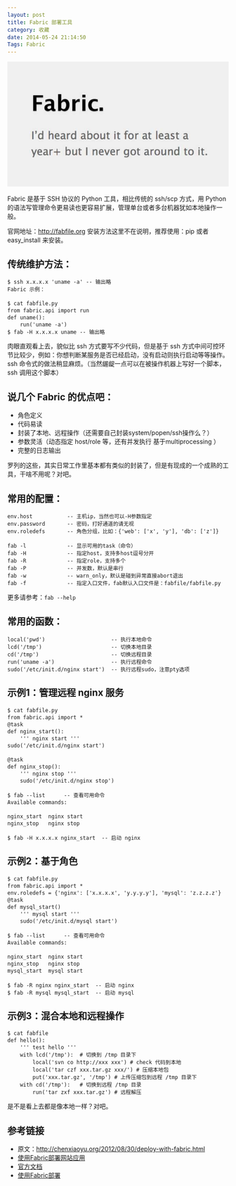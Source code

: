 ```yaml
---
layout: post
title: Fabric 部署工具
category: 收藏
date: 2014-05-24 21:14:50
Tags: Fabric
---
```



![fabric](/static/uploads/2014/05/fabric-introduct.jpeg)

Fabric 是基于 SSH 协议的 Python 工具，相比传统的 ssh/scp 方式，用 Python 的语法写管理命令更易读也更容易扩展，管理单台或者多台机器犹如本地操作一般。

官网地址：<http://fabfile.org> 安装方法这里不在说明，推荐使用：pip 或者 easy_install 来安装。

## 传统维护方法：

    $ ssh x.x.x.x 'uname -a' -- 输出略
    Fabric 示例：

    $ cat fabfile.py
    from fabric.api import run
    def uname():
        run('uname -a')
    $ fab -H x.x.x.x uname -- 输出略

肉眼直观看上去，貌似比 ssh 方式要写不少代码，但是基于 ssh 方式中间可控环节比较少，例如：你想判断某服务是否已经启动，没有启动则执行启动等等操作。ssh 命令式的做法稍显麻烦。（当然龌龊一点可以在被操作机器上写好一个脚本，ssh 调用这个脚本）

## 说几个 Fabric 的优点吧：

 * 角色定义
 * 代码易读
 * 封装了本地、远程操作（还需要自己封装system/popen/ssh操作么？）
 * 参数灵活（动态指定 host/role 等，还有并发执行 基于multiprocessing ）
 * 完整的日志输出

罗列的这些，其实日常工作里基本都有类似的封装了，但是有现成的一个成熟的工具，干啥不用呢？对吧。

## 常用的配置：

    env.host           -- 主机ip，当然也可以-H参数指定
    env.password       -- 密码，打好通道的请无视
    env.roledefs       -- 角色分组，比如：{'web': ['x', 'y'], 'db': ['z']}

    fab -l             -- 显示可用的task（命令）
    fab -H             -- 指定host，支持多host逗号分开
    fab -R             -- 指定role，支持多个
    fab -P             -- 并发数，默认是串行
    fab -w             -- warn_only，默认是碰到异常直接abort退出
    fab -f             -- 指定入口文件，fab默认入口文件是：fabfile/fabfile.py

更多请参考：`fab --help`

## 常用的函数：

    local('pwd')                     -- 执行本地命令
    lcd('/tmp')                      -- 切换本地目录
    cd('/tmp')                       -- 切换远程目录
    run('uname -a')                  -- 执行远程命令
    sudo('/etc/init.d/nginx start')  -- 执行远程sudo，注意pty选项

## 示例1：管理远程 nginx 服务

    $ cat fabfile.py
    from fabric.api import *
    @task
    def nginx_start():
        ''' nginx start '''
    sudo('/etc/init.d/nginx start')

    @task
    def nginx_stop():
        ''' nginx stop '''
        sudo('/etc/init.d/nginx stop')

    $ fab --list      -- 查看可用命令
    Available commands:

    nginx_start  nginx start
    nginx_stop   nginx stop

    $ fab -H x.x.x.x nginx_start  -- 启动 nginx

## 示例2：基于角色

    $ cat fabfile.py
    from fabric.api import *
    env.roledefs = {'nginx': ['x.x.x.x', 'y.y.y.y'], 'mysql': 'z.z.z.z'}
    @task
    def mysql_start()
        ''' mysql start '''
        sudo('/etc/init.d/mysql start')

    $ fab --list      -- 查看可用命令
    Available commands:

    nginx_start  nginx start
    nginx_stop   nginx stop
    mysql_start  mysql start

    $ fab -R nginx nginx_start  -- 启动 nginx
    $ fab -R mysql mysql_start  -- 启动 mysql

## 示例3：混合本地和远程操作

    $ cat fabfile
    def hello():
        ''' test hello '''
        with lcd('/tmp'):  # 切换到 /tmp 目录下
            local('svn co http://xxx xxx') # check 代码到本地
            local('tar czf xxx.tar.gz xxx/') # 压缩本地包
            put('xxx.tar.gz', '/tmp') # 上传压缩包到远程 /tmp 目录下
        with cd('/tmp'):   # 切换到远程 /tmp 目录
            run('tar zxf xxx.tar.gz') # 远程解压

是不是看上去都是像本地一样？对吧。

## 参考链接
 * 原文：<http://chenxiaoyu.org/2012/08/30/deploy-with-fabric.html>
 * [使用Fabric部署网站应用](http://www.liaoxuefeng.com/article/001373892650475818672edc83c4c978a45195eab8dc753000)
 * [官方文档](http://docs.fabfile.org/en/1.8/)
 * [使用Fabric部署](http://docs.jinkan.org/docs/flask/patterns/fabric.html#)
